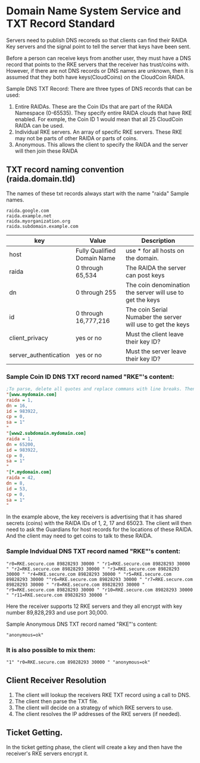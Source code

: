 # Domain Name System Service and TXT Record Standard 

Servers need to publish DNS recoreds so that clients can find their RAIDA Key servers and the signal point to tell the server that keys have been sent. 

Before a person can receive keys from another user, they must have a DNS record that points to the RKE servers that the receiver has trust/coins with.
However, if there are not DNS records or DNS names are unknown, then it is assumed that they both have keys(CloudCoins) on the CloudCoin RAIDA. 

Sample DNS TXT Record:
There are three types of DNS records that can be used:
1. Entire RAIDAs. These are the Coin IDs that are part of the RAIDA Namespace (0-65535). They specify entire RAIDA clouds that have RKE enabled. For exmple, the Coin ID 1 would mean that all 25 CloudCoin RAIDA can be used.
2. Individual RKE servers. An array of specific RKE servers. These RKE may not be parts of other RAIDA or parts of coins. 
3. Anonymous. This allows the client to specify the RAIDA and the server will then join these RAIDA


## TXT record naming convention (raida.domain.tld)
The names of these txt records always start with the name "raida"
Sample names. 
```
raida.google.com
raida.example.net
raida.myorganization.org
raida.subdomain.example.com
```

key | Value | Description
---|---|---
host | Fully Qualified Domain Name | use * for all hosts on the domain.
raida | 0 through 65,534 | The RAIDA the server can post keys
dn | 0 through 255 | The coin denomination the server will use to get the keys
id | 0 through 16,777,216 | The coin Serial Numaber the server will use to get the keys
client_privacy | yes or no | Must the client leave their key ID?
server_authentication | yes or no | Must the server leave their key ID?



### Sample Coin ID DNS TXT record named "RKE"'s content:
```ini
;To parse, delete all quotes and replace commans with line breaks. Then treat as .ini file
"[www.mydomain.com]
raida = 1,
dn = 16,
id = 983922,
cp = 0,
sa = 1"
"
"[www2.subdomain.mydomain.com]
raida = 1,
dn = 65200,
id = 983922,
cp = 0,
sa = 1"
"
"[*.mydomain.com]
raida = 42,
dn = 8,
id = 53,
cp = 0,
sa = 1"
"
```
In the example above, the key receivers is advertising that it has shared secrets (coins) with the RAIDA IDs of 1, 2, 17 and 65023.  The client will then need to ask the Guardians for host records for the locations of these RAIDA. And the client may need to get coins to talk to these RAIDA. 

### Sample Indvidual DNS TXT record named "RKE"'s content:
```
"r0=RKE.secure.com 89828293 30000 " "r1=RKE.secure.com 89828293 30000 " "r2=RKE.secure.com 89828293 30000 " "r3=RKE.secure.com 89828293 30000 " "r4=RKE.secure.com 89828293 30000 " "r5=RKE.secure.com 89828293 30000 ""r6=RKE.secure.com 89828293 30000 " "r7=RKE.secure.com 89828293 30000 " "r8=RKE.secure.com 89828293 30000 " "r9=RKE.secure.com 89828293 30000 " "r10=RKE.secure.com 89828293 30000 " "r11=RKE.secure.com 89828293 30000 "
```
Here the receiver supports 12 RKE servers and they all encrypt with key number 89,828,293 and use port 30,000.

Sample Anonymous DNS TXT record named "RKE"'s content:
```
"anonymous=ok"
```
 ### It is also possible to mix them:
 ```
 "1" "r0=RKE.secure.com 89828293 30000 " "anonymous=ok"
 ```

## Client Receiver Resolution
1. The client will lookup the receivers RKE TXT record using a call to DNS. 
2. The client then parse the TXT file.
3. The client will decide on a strategy of which RKE servers to use.
4. The client resolves the IP addresses of the RKE servers (if needed). 

## Ticket Getting. 
In the ticket getting phase, the client will create a key and then have the receiver's RKE servers encrypt it. 

